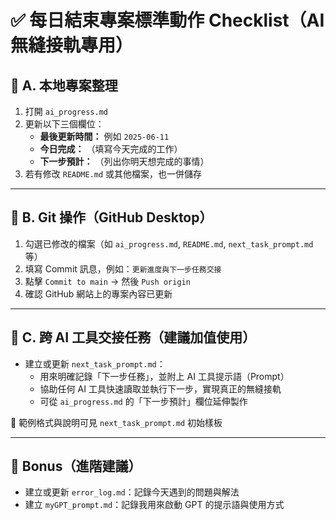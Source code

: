 # ✅ 每日結束專案標準動作 Checklist（AI 無縫接軌專用）

## 🧱 A. 本地專案整理

1. 打開 `ai_progress.md`
2. 更新以下三個欄位：
   - **最後更新時間：** 例如 `2025-06-11`
   - **今日完成：** （填寫今天完成的工作）
   - **下一步預計：** （列出你明天想完成的事情）
3. 若有修改 `README.md` 或其他檔案，也一併儲存

---

## 🔁 B. Git 操作（GitHub Desktop）

1. 勾選已修改的檔案（如 `ai_progress.md`, `README.md`, `next_task_prompt.md` 等）
2. 填寫 Commit 訊息，例如：`更新進度與下一步任務交接`
3. 點擊 `Commit to main` → 然後 `Push origin`
4. 確認 GitHub 網站上的專案內容已更新

---

## 🧠 C. 跨 AI 工具交接任務（建議加值使用）

- 建立或更新 `next_task_prompt.md`：
  - 用來明確記錄「下一步任務」，並附上 AI 工具提示語（Prompt）
  - 協助任何 AI 工具快速讀取並執行下一步，實現真正的無縫接軌
  - 可從 `ai_progress.md` 的「下一步預計」欄位延伸製作

📝 範例格式與說明可見 `next_task_prompt.md` 初始樣板

---

## 📂 Bonus（進階建議）

- 建立或更新 `error_log.md`：記錄今天遇到的問題與解法
- 建立 `myGPT_prompt.md`：記錄我用來啟動 GPT 的提示語與使用方式
